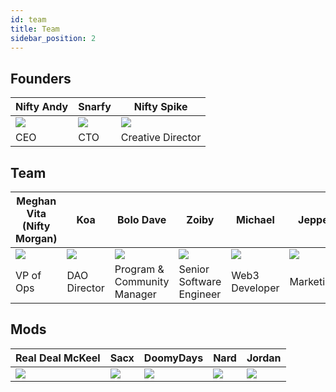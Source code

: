 ```yaml
---
id: team
title: Team
sidebar_position: 2
---
```


## Founders

| Nifty Andy              | Snarfy               | Nifty Spike              |
| ----------------------- | -------------------- | ------------------------ |
| ![](/img/NiftyAndy.png) | ![](/img/snarfy.png) | ![](/img/NiftySpike.png) |
| CEO                     | CTO                  | Creative Director        |

## Team

| Meghan Vita (Nifty Morgan) | Koa               | Bolo Dave                   | Zoiby                    | Michael             | Jeppe               |
| -------------------------- | ----------------- | --------------------------- | ------------------------ | ------------------- | ------------------- |
| ![](/img/NiftyMorgan.png)  | ![](/img/koa.png) | ![](/img/bolo.png)          | ![](/img/zoiby.png)      | ![](/img/jeppe.png) | ![](/img/jeppe.png) |
| VP of Ops                  | DAO Director      | Program & Community Manager | Senior Software Engineer | Web3 Developer      | Marketing           |

## Mods

| Real Deal McKeel       | Sacx               | DoomyDays           | Nard               | Jordan               |
| ---------------------- | ------------------ | ------------------- | ------------------ | -------------------- |
| ![](/img/realdeal.png) | ![](/img/sacx.png) | ![](/img/doomy.png) | ![](/img/nard.png) | ![](/img/jordan.png) |
